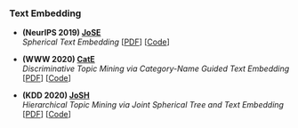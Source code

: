 ### Text Embedding
- **(NeurIPS 2019) [JoSE](https://github.com/yumeng5/Spherical-Text-Embedding)**      
_Spherical Text Embedding_ [[PDF](https://arxiv.org/pdf/1911.01196.pdf)] [[Code](https://github.com/yumeng5/Spherical-Text-Embedding)]

- **(WWW 2020) [CatE](https://github.com/yumeng5/CatE)**      
_Discriminative Topic Mining via Category-Name Guided Text Embedding_ [[PDF](https://arxiv.org/pdf/1908.07162.pdf)] [[Code](https://github.com/yumeng5/CatE)]

- **(KDD 2020) [JoSH](https://github.com/yumeng5/JoSH)**      
_Hierarchical Topic Mining via Joint Spherical Tree and Text Embedding_ [[PDF](https://arxiv.org/pdf/2007.09536.pdf)] [[Code](https://github.com/yumeng5/JoSH)]
